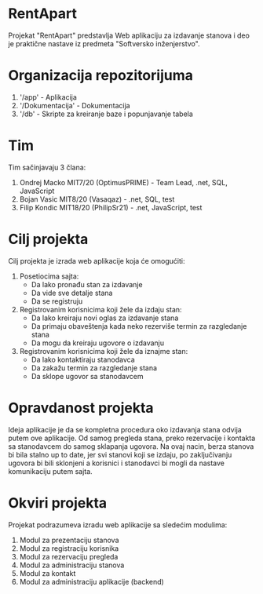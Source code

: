# RentApart

Projekat "RentApart" predstavlja Web aplikaciju za izdavanje stanova i deo je praktične nastave iz predmeta "Softversko inženjerstvo".

# Organizacija repozitorijuma

1. '/app' - Aplikacija
2. '/Dokumentacija' - Dokumentacija
2. '/db' - Skripte za kreiranje baze i popunjavanje tabela

# Tim
Tim sačinjavaju 3 člana:

1. Ondrej Macko MIT7/20 (OptimusPRIME) - Team Lead, .net, SQL, JavaScript
2. Bojan Vasic MIT8/20 (Vasaqaz) - .net, SQL, test
3. Filip Kondic MIT18/20 (PhilipSr21) - .net, JavaScript, test

# Cilj projekta
Cilj projekta je izrada web aplikacije koja će omogućiti:

1. Posetiocima sajta: 
   - Da lako pronađu stan za izdavanje
   - Da vide sve detalje stana
   - Da se registruju
2. Registrovanim korisnicima koji žele da izdaju stan: 
   - Da lako kreiraju novi oglas za izdavanje stana
   - Da primaju obaveštenja kada neko rezerviše termin za razgledanje stana
   - Da mogu da kreiraju ugovore o izdavanju
3. Registrovanim korisnicima koji žele da iznajme stan: 
   - Da lako kontaktiraju stanodavca
   - Da zakažu termin za razgledanje stana
   - Da sklope ugovor sa stanodavcem

# Opravdanost projekta

Ideja aplikacije je da se kompletna procedura oko izdavanja stana odvija putem ove aplikacije. Od samog pregleda stana, preko rezervacije i kontakta sa stanodavcem do samog sklapanja ugovora. Na ovaj nacin, berza stanova bi bila stalno up to date, jer svi stanovi koji se izdaju, po zaključivanju ugovora bi bili sklonjeni a korisnici i stanodavci bi mogli da nastave komunikaciju putem sajta.

# Okviri projekta
Projekat podrazumeva izradu web aplikacije sa sledećim modulima:

1. Modul za prezentaciju stanova
2. Modul za registraciju korisnika
3. Modul za rezervaciju pregleda
4. Modul za administraciju stanova
5. Modul za kontakt
6. Modul za administraciju aplikacije (backend)
